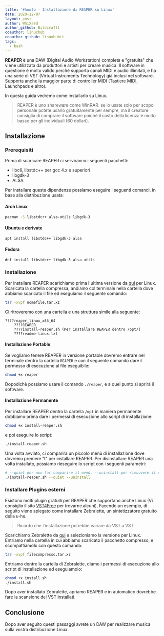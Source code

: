```yaml
---
title: '#howto - Installazione di REAPER su Linux'
date: 2020-12-07
layout: post
author: WhiXard
author_github: Bildcraft1
coauthor: linuxhub
coauthor_github: linuxhubit
tags:
  - bash
---
```

**REAPER** è una DAW (Digital Audio Workstation) completa e "gratuita" che viene utilizzata da produttori e artisti per creare musica. Il software in questione è molto valido perchè supporta canali MIDI e audio illimitati, e ha una serie di VST (Virtual Instruments Technology) già inclusi nel software. Supporta anche la maggior parte di controller MIDI (Tastiere MIDI, Launchpads e altro).

In questa guida vedremo come installarlo su Linux.

> REAPER è uno shareware come WinRAR: se lo usate solo per scopo personale potete usarlo gratuitamente per sempre, ma il creatore consiglia di comprare il software poiché il costo della licenza è molto basso per gli individuali (60 dollari).

## Installazione

### Prerequisiti

Prima di scaricare REAPER ci serviranno i seguenti pacchetti:

* libc6, libstdc++ per gcc 4.x e superiori
* libgdk-3
* ALSA

Per installare queste dipendenze possiamo eseguire i seguenti comandi, in base alla distribuzione usata:

#### Arch Linux

```bash
pacman -S libstdc++ alsa-utils libgdk-3
```

#### Ubuntu e derivate

```bash
apt install libstdc++ libgdk-3 alsa
```

#### Fedora

```bash
dnf install libstdc++ libgdk-3 alsa-utils
```

### Installazione

Per installare REAPER scarichiamo prima l'ultima versione da [qui](https://www.reaper.fm/) per Linux. Scaricata la cartella compressa, andiamo col terminale nella cartella dove abbiamo scaricato il file ed eseguiamo il seguente comando:

```bash
tar -xvpf nomefile.tar.xz
```

Ci ritroveremo con una cartella e una struttura simile alla seguente:

```
????reaper_linux_x86_64
    ????REAPER
    ????install-reaper.sh (Per installare REAPER dentro /opt/)
    ????readme-linux.txt
```

#### Installazione Portable

Se vogliamo tenere REAPER in versione portable dovremo entrare nel terminale dentro la cartella `REAPER` e con il seguente comando dare il permesso di esecuzione al file eseguibile:

```bash
chmod +x reaper
```

Dopodichè possiamo usare il comando `./reaper`, e a quel punto si aprirà il software.

#### Installazione Permanente

Per installare REAPER dentro la cartella `/opt` in maniera permanente dobbiamo prima dare i permessi di esecuzione allo script di installazione:
```bash
chmod +x install-reaper.sh
```
e poi eseguire lo script:
```bash
./install-reaper.sh
```
Una volta avviato, ci comparirà un piccolo menù di installazione dove dovremo premere "I" per installare REAPER. Per disinstallare REAPER una volta installato, possiamo rieseguire lo script con i seguenti parametri:

```bash
# --quiet per non far comparire il menù, --uninstall per rimuovere il software
./install-reaper.sh --quiet --uninstall
```

### Installare Plugins esterni

Esistono molti plugin gratuiti per REAPER che supportano anche Linux (Vi consiglio il sito [VST4Free](http://vst4free.com) per trovarne alcuni). Facendo un esempio, di seguito viene spiegato come installare Zebralette, un sintetizzatore gratuito della u-he.

> Ricordo che l'installazione potrebbe variare da VST a VST

Scarichiamo Zebralette da [qui](https://u-he.com/products/zebralette/) e selezioniamo la versione per Linux. Entriamo nella cartella in cui abbiamo scaricato il pacchetto compresso, e scompattiamolo con questo comando:

```bash
tar -xvpf filecompresso.tar.xz
```

Entriamo dentro la cartella di Zebralette, diamo i permessi di esecuzione allo script di installazione ed eseguiamolo:

```bash
chmod +x install.sh
./install.sh
```

Dopo aver installato Zebralette, apriamo REAPER e in automatico dovrebbe fare la scansione dei VST installati.

## Conclusione

Dopo aver seguito questi passaggi avrete un DAW per realizzare musica sulla vostra distribuzione Linux. 

